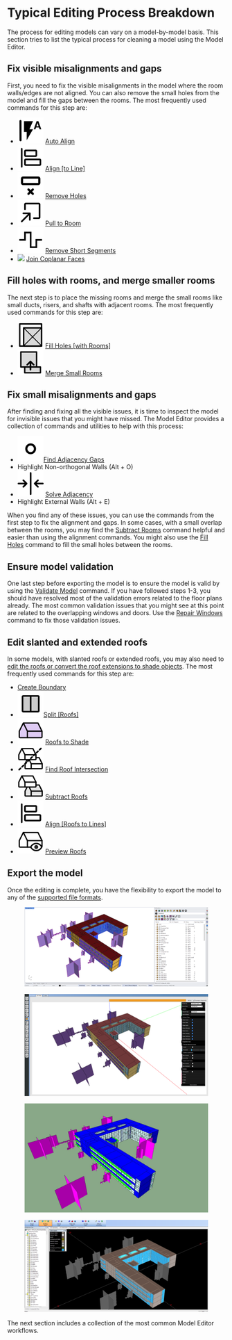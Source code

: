 # Typical Editing Process Breakdown

The process for editing models can vary on a model-by-model basis. This section tries to list the typical process for cleaning a model using the Model Editor.

## Fix visible misalignments and gaps

First, you need to fix the visible misalignments in the model where the room walls/edges are not aligned. You can also remove the small holes from the model and fill the gaps between the rooms. The most frequently used commands for this step are:

* ![](commands/images/auto-align.svg) [Auto Align](commands/me_auto_align.md)
* ![](commands/images/align.svg) [Align \[to Line\]](commands/me_align.md)
* ![](commands/images/remove-small-holes.svg) [Remove Holes](commands/me_remove_holes.md)
* ![](commands/images/pull-to-room.svg) [Pull to Room](commands/me_pull_to_room.md)
* ![](commands/images/remove-short-segments.svg) [Remove Short Segments](commands/me_remove_short_segments.md)
* ![](<../.gitbook/assets/join-coplanar-faces (1).svg>) [Join Coplanar Faces](commands/me_join_coplanar_faces.md)

## Fill holes with rooms, and merge smaller rooms

The next step is to place the missing rooms and merge the small rooms like small ducts, risers, and shafts with adjacent rooms. The most frequently used commands for this step are:

* ![](commands/images/fill-holes-with-rooms.svg) [Fill Holes \[with Rooms\]](commands/me_fill_holes.md)
* ![](commands/images/merge-with-filter.svg) [Merge Small Rooms](commands/me_merge_small_rooms.md)

## Fix small misalignments and gaps

After finding and fixing all the visible issues, it is time to inspect the model for invisible issues that you might have missed. The Model Editor provides a collection of commands and utilities to help with this process:

* ![](commands/images/find-adjacency-gaps.svg)[Find Adjacency Gaps](commands/me_find_adjacency_gaps.md)
* Highlight Non-orthogonal Walls (Alt + O)
* ![](commands/images/solve-adjacency.svg) [Solve Adjacency](commands/me_solve_adjacency.md)
* Highlight External Walls (Alt + E)

When you find any of these issues, you can use the commands from the first step to fix the alignment and gaps. In some cases, with a small overlap between the rooms, you may find the [Subtract Rooms](commands/me_subtract_rooms.md) command helpful and easier than using the alignment commands. You might also use the [Fill Holes](commands/me_fill_holes.md) command to fill the small holes between the rooms.

## Ensure model validation

One last step before exporting the model is to ensure the model is valid by using the [Validate Model](commands/me_validate_model.md) command. If you have followed steps 1-3, you should have resolved most of the validation errors related to the floor plans already. The most common validation issues that you might see at this point are related to the overlapping windows and doors. Use the [Repair Windows](commands/me_repair_windows.md) command to fix those validation issues.

## Edit slanted and extended roofs

In some models, with slanted roofs or extended roofs, you may also need to [edit the roofs or convert the roof extensions to shade objects](workflows/editing-roofs.md). The most frequently used commands for this step are:

* [Create Boundary](commands/me_create_boundary.md)
* ![](commands/images/split-room.svg)[Split \[Roofs\]](commands/me_split.md)
* ![](commands/images/shade-roof.svg) [Roofs to Shade](commands/me_roof_to_shade.md)
* ![](commands/images/int-roof.svg) [Find Roof Intersection](commands/me_find_roof_intersection.md)
* ![](commands/images/diff-roof.svg) [Subtract Roofs](commands/me_subtract_roofs.md)
* ![](commands/images/align.svg) [Align \[Roofs to Lines\]](commands/me_align.md)
* ![](../.gitbook/assets/prev-roof.svg) [Preview Roofs](commands/me_preview_roofs.md)

## Export the model

Once the editing is complete, you have the flexibility to export the model to any of the [supported file formats](supported-file-formats/export.md).

<div><figure><img src="../.gitbook/assets/image (40).png" alt=""><figcaption></figcaption></figure> <figure><img src="../.gitbook/assets/image (43).png" alt=""><figcaption></figcaption></figure></div>

<div><figure><img src="../.gitbook/assets/revit-to-iesve.jpg" alt=""><figcaption></figcaption></figure> <figure><img src="../.gitbook/assets/image (41).png" alt=""><figcaption></figcaption></figure></div>

The next section includes a collection of the most common Model Editor workflows.
